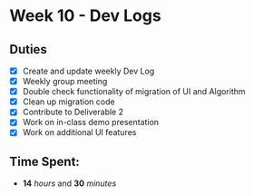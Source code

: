 # Week 10 - Dev Logs

## Duties
 - [X] Create and update weekly Dev Log
 - [X] Weekly group meeting
 - [X] Double check functionality of migration of UI and Algorithm
 - [X] Clean up migration code
 - [X] Contribute to Deliverable 2
 - [X] Work on in-class demo presentation
 - [X] Work on additional UI features

## Time Spent:
* **14** _hours_ and **30** _minutes_
